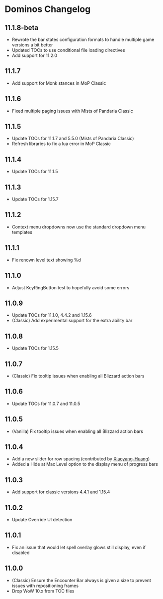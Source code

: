 # Dominos Changelog

## 11.1.8-beta

* Rewrote the bar states configuration formats to handle multiple game versions a bit better
* Updated TOCs to use conditional file loading directives
* Add support for 11.2.0

## 11.1.7

* Add support for Monk stances in MoP Classic

## 11.1.6

* Fixed multiple paging issues with Mists of Pandaria Classic

## 11.1.5

* Update TOCs for 11.1.7 and 5.5.0 (Mists of Pandaria Classic)
* Refresh libraries to fix a lua error in MoP Classic

## 11.1.4

* Update TOCs for 11.1.5

## 11.1.3

* Update TOCs for 1.15.7

## 11.1.2

* Context menu dropdowns now use the standard dropdown menu templates

## 11.1.1

* Fix renown level text showing %d

## 11.1.0

* Adjust KeyRingButton test to hopefully avoid some errors

## 11.0.9

* Update TOCs for 11.1.0, 4.4.2 and 1.15.6
* (Classic) Add experimental support for the extra ability bar

## 11.0.8

* Update TOCs for 1.15.5

## 11.0.7

* (Classic) Fix tooltip issues when enabling all Blizzard action bars

## 11.0.6

* Update TOCs for 11.0.7 and 11.0.5

## 11.0.5

* (Vanilla) Fix tooltip issues when enabling all Blizzard action bars

## 11.0.4

* Add a new slider for row spacing (contributed by [Xiaoyang-Huang](https://github.com/Xiaoyang-Huang))
* Added a Hide at Max Level option to the display menu of progress bars

## 11.0.3

* Add support for classic versions 4.4.1 and 1.15.4

## 11.0.2

* Update Override UI detection

## 11.0.1

* Fix an issue that would let spell overlay glows still display, even if disabled

## 11.0.0

* (Classic) Ensure the Encounter Bar always is given a size to prevent issues
  with repositioning frames
* Drop WoW 10.x from TOC files